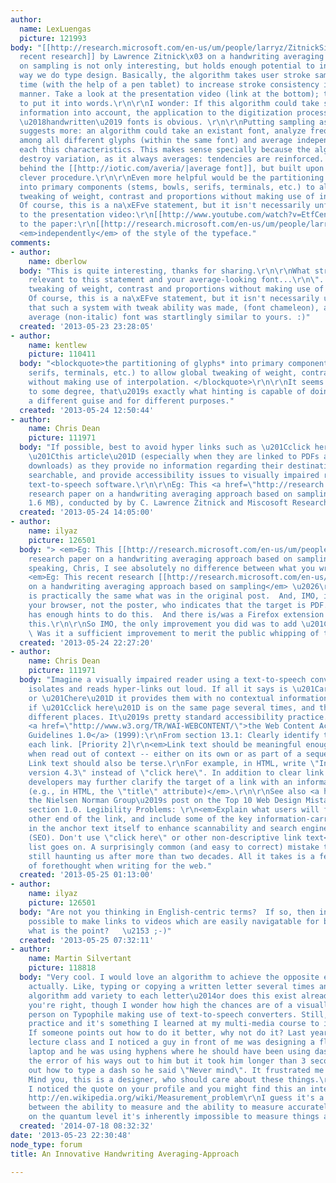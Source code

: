 ```yaml
---
author:
  name: LexLuengas
  picture: 121993
body: "[[http://research.microsoft.com/en-us/um/people/larryz/ZitnickSiggraph2013.pdf|This
  recent research]] by Lawrence Zitnick\x03 on a handwriting averaging approach based
  on sampling is not only interesting, but holds enough potential to influence the
  way we do type design. Basically, the algorithm takes user stroke samples in real
  time (with the help of a pen tablet) to increase stroke consistency in a non-destructive
  manner. Take a look at the presentation video (link at the bottom); there's no need
  to put it into words.\r\n\r\nI wonder: If this algorithm could take stroke-width
  information into account, the application to the digitization process of calligraphic
  \u2018handwritten\u2019 fonts is obvious. \r\n\r\nPutting sampling aside, the paper
  suggests more: an algorithm could take an existant font, analyze frequent characteristics
  among all different glyphs (within the same font) and average independently over
  each this characteristics. This makes sense specially because the algorithm doesn't
  destroy variation, as it always averages: tendencies are reinforced. Like the idea
  behind the [[http://iotic.com/averia/|average font]], but built upon a much more
  clever procedure.\r\n\r\nEven more helpful would be the partitioning of glyphs*
  into primary components (stems, bowls, serifs, terminals, etc.) to allow global
  tweaking of weight, contrast and proportions without making use of interpolation.
  Of course, this is a na\xEFve statement, but it isn't necessarily unfeasible.\r\n\r\nLink
  to the presentation video:\r\n[[http://www.youtube.com/watch?v=EtfCenXsSgQ]]\r\nLink
  to the paper:\r\n[[http://research.microsoft.com/en-us/um/people/larryz/ZitnickSiggraph2013.pdf]]\r\n______\r\n*
  <em>independently</em> of the style of the typeface."
comments:
- author:
    name: dberlow
  body: "This is quite interesting, thanks for sharing.\r\n\r\nWhat strikes me as
    relevant to this statement and your average-looking font...\r\n\"...allow global
    tweaking of weight, contrast and proportions without making use of interpolation.
    Of course, this is a na\xEFve statement, but it isn't necessarily unfeasible...\"\r\n\r\n...is
    that such a system with tweak ability was made, (font chameleon), and that it's
    average (non-italic) font was startlingly similar to yours. :)"
  created: '2013-05-23 23:28:05'
- author:
    name: kentlew
    picture: 110411
  body: "<blockquote>the partitioning of glyphs* into primary components (stems, bowls,
    serifs, terminals, etc.) to allow global tweaking of weight, contrast and proportions
    without making use of interpolation. </blockquote>\r\n\r\nIt seems to me that,
    to some degree, that\u2019s exactly what hinting is capable of doing, albeit under
    a different guise and for different purposes."
  created: '2013-05-24 12:50:44'
- author:
    name: Chris Dean
    picture: 111971
  body: "If possible, best to avoid hyper links such as \u201Cclick here\u201D or
    \u201Cthis article\u201D (especially when they are linked to PDFs and/or initiate
    downloads) as they provide no information regarding their destination, are less
    searchable, and provide accessibility issues to visually impaired readers using
    text-to-speech software.\r\n\r\nEg: This <a href=\"http://research.microsoft.com/en-us/um/people/larryz/ZitnickSiggraph2013.pdf\">recent
    research paper on a handwriting averaging approach based on sampling</a> (PDF,
    1.6 MB), conducted by by C. Lawrence Zitnick and Miscosoft Research\u2026\u201D"
  created: '2013-05-24 14:05:00'
- author:
    name: ilyaz
    picture: 126501
  body: "> <em>Eg: This [[http://research.microsoft.com/en-us/um/people/larryz/ZitnickSiggraph2013.pdf|recent
    research paper on a handwriting averaging approach based on sampling]] </em> \u2026\r\n\r\nFrankly
    speaking, Chris, I see absolutely no difference between what you wrote and\r\n\r\n>
    <em>Eg: This recent research [[http://research.microsoft.com/en-us/um/people/larryz/ZitnickSiggraph2013.pdf|paper]]
    on a handwriting averaging approach based on sampling</em> \u2026\r\n\r\nwhich
    is practically the same what was in the original post.  And, IMO, it should be
    your browser, not the poster, who indicates that the target is PDF. The browser
    has enough hints to do this.  And there is/was a Firefox extension to do exactly
    this.\r\n\r\nSo IMO, the only improvement you did was to add \u201C1.6MB\u201D.
    \ Was it a sufficient improvement to merit the public whipping of the OP?"
  created: '2013-05-24 22:27:20'
- author:
    name: Chris Dean
    picture: 111971
  body: "Imagine a visually impaired reader using a text-to-speech converter that
    isolates and reads hyper-links out loud. If all it says is \u201Carticle\u201D
    or \u201Chere\u201D it provides them with no contextual information. Especially
    if \u201Cclick here\u201D is on the same page several times, and they all go to
    different places. It\u2019s pretty standard accessibility practice.\r\n\r\nSee
    <a href=\"http://www.w3.org/TR/WAI-WEBCONTENT/\">the Web Content Accessibility
    Guidelines 1.0</a> (1999):\r\nFrom section 13.1: Clearly identify the target of
    each link. [Priority 2]\r\n<em>Link text should be meaningful enough to make sense
    when read out of context -- either on its own or as part of a sequence of links.
    Link text should also be terse.\r\nFor example, in HTML, write \"Information about
    version 4.3\" instead of \"click here\". In addition to clear link text, content
    developers may further clarify the target of a link with an informative link title
    (e.g., in HTML, the \"title\" attribute)</em>.\r\n\r\nSee also <a href=\"http://www.nngroup.com/articles/top-ten-web-design-mistakes-of-2005/\">
    the Nielsen Norman Group\u2019s post on the Top 10 Web Design Mistakes of 2005</a>:\r\nFrom
    section 1.0. Legibility Problems: \r\n<em>Explain what users will find at the
    other end of the link, and include some of the key information-carrying terms
    in the anchor text itself to enhance scannability and search engine optimization
    (SEO). Don't use \"click here\" or other non-descriptive link text</em>.\r\n\r\nThe
    list goes on. A surprisingly common (and easy to correct) mistake thats\u2019s
    still haunting us after more than two decades. All it takes is a few more seconds
    of forethought when writing for the web."
  created: '2013-05-25 01:13:00'
- author:
    name: ilyaz
    picture: 126501
  body: "Are not you thinking in English-centric terms?  If so, then indeed it <strong>is</strong>
    possible to make links to videos which are easily navigatable for blinds.  But
    what is the point?   \u2153 ;-)"
  created: '2013-05-25 07:32:11'
- author:
    name: Martin Silvertant
    picture: 118818
  body: "Very cool. I would love an algorithm to achieve the opposite effect as well,
    actually. Like, typing or copying a written letter several times and have the
    algorithm add variety to each letter\u2014or does this exist already?\r\n\r\nChris,
    you're right, though I wonder how high the chances are of a visually impaired
    person on Typophile making use of text-to-speech converters. Still, it's good
    practice and it's something I learned at my multi-media course to improve usability.
    If someone points out how to do it better, why not do it? Last year I was in a
    lecture class and I noticed a guy in front of me was designing a flyer on his
    laptop and he was using hyphens where he should have been using dashes. I pointed
    the error of his ways out to him but it took him longer than 3 seconds to find
    out how to type a dash so he said \"Never mind\". It frustrated me tremendously.
    Mind you, this is a designer, who should care about these things.\r\n\r\nChris,
    I noticed the quote on your profile and you might find this an interesting read:
    http://en.wikipedia.org/wiki/Measurement_problem\r\nI guess it's a big distinction
    between the ability to measure and the ability to measure accurately, but it seems
    on the quantum level it's inherently impossible to measure things as they are."
  created: '2014-07-18 08:32:32'
date: '2013-05-23 22:30:48'
node_type: forum
title: An Innovative Handwriting Averaging-Approach

---
```

